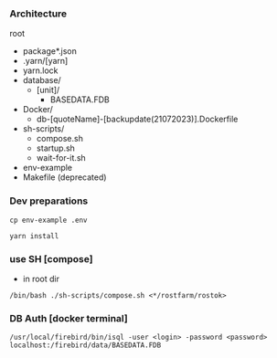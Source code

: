 ### Architecture
root
 * package*.json
 * .yarn/[yarn]
 * yarn.lock
 * database/
   * [unit]/
     * BASEDATA.FDB
 * Docker/
   * db-[quoteName]-[backupdate(21072023)].Dockerfile
 * sh-scripts/
   * compose.sh
   * startup.sh
   * wait-for-it.sh
 * env-example
 * Makefile (deprecated)

### Dev preparations
```
cp env-example .env

yarn install
```

### use SH [compose]
- in root dir
```
/bin/bash ./sh-scripts/compose.sh <*/rostfarm/rostok>
```
### DB Auth [docker terminal]
```
/usr/local/firebird/bin/isql -user <login> -password <password> localhost:/firebird/data/BASEDATA.FDB
```